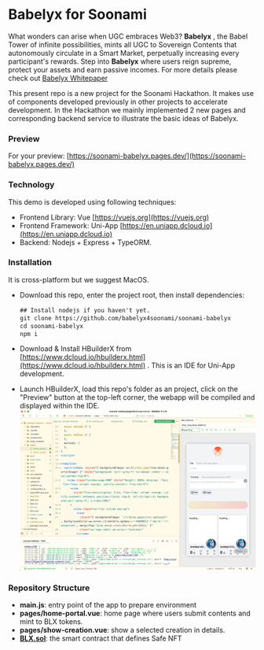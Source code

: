 # Babelyx for Soonami

What wonders can arise when UGC embraces Web3? **Babelyx** , the Babel Tower of infinite possibilities, mints all UGC to Sovereign Contents that autonomously circulate in a Smart Market, perpetually increasing every participant's rewards. Step into **Babelyx** where users reign supreme, protect your assets and earn passive incomes. For more details please check out [Babelyx Whitepaper]()

This present repo is a new project for the Soonami Hackathon. It makes use of components developed previously in other projects to accelerate development. In the Hackathon we mainly implemented 2 new pages and corresponding backend service to illustrate the basic ideas of Babelyx.

### Preview

For your preview: [https://soonami-babelyx.pages.dev/](https://soonami-babelyx.pages.dev/)

### Technology

This demo is developed using following techniques:

- Frontend Library: Vue [https://vuejs.org](https://vuejs.org)
- Frontend Framework: Uni-App [https://en.uniapp.dcloud.io](https://en.uniapp.dcloud.io)
- Backend: Nodejs + Express + TypeORM.

### Installation

It is cross-platform but we suggest MacOS.

- Download this repo, enter the project root, then install dependencies:

  ```
  ## Install nodejs if you haven't yet.
  git clone https://github.com/babelyx4soonami/soonami-babelyx
  cd soonami-babelyx
  npm i
  ```

- Download & Install HBuilderX from [https://www.dcloud.io/hbuilderx.html](https://www.dcloud.io/hbuilderx.html) . This is an IDE for Uni-App development.
- Launch HBuilderX, load this repo's folder as an project, click on the "Preview" button at the top-left corner, the webapp will be compiled and displayed within the IDE.
  ![alt text](hbuilderx.png)

### Repository Structure

- **main.js**: entry point of the app to prepare environment
- **pages/home-portal.vue**: home page where users submit contents and mint to BLX tokens.
- **pages/show-creation.vue**: show a selected creation in details.
- **[BLX.sol](./BLX.sol)**: the smart contract that defines Safe NFT

